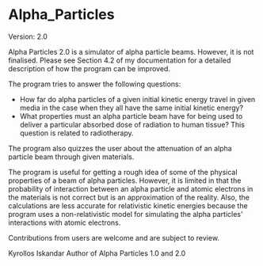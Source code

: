# Alpha_Particles
Version: 2.0

Alpha Particles 2.0 is a simulator of alpha particle beams. However, it is not finalised. Please see Section 4.2 of my documentation for a detailed description of how the program can be improved.

The program tries to answer the following questions:
* How far do alpha particles of a given initial kinetic energy travel in given media in the case when they all have the same initial kinetic energy?
* What properties must an alpha particle beam have for being used to deliver a particular absorbed dose of radiation to human tissue? This question is related to radiotherapy.

The program also quizzes the user about the attenuation of an alpha particle beam through given materials.

The program is useful for getting a rough idea of some of the physical properties of a beam of alpha particles. However, it is limited in that the probability of interaction between an alpha particle and atomic electrons in the materials is not correct but is an approximation of the reality. Also, the calculations are less accurate for relativistic kinetic energies because the program uses a non-relativistic model for simulating the alpha particles' interactions with atomic electrons.

Contributions from users are welcome and are subject to review.

Kyrollos Iskandar
Author of Alpha Particles 1.0 and 2.0
